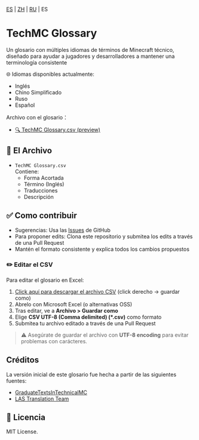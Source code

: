 [ES](README.md) | [ZH](README.zh.md) | [RU](README.ru.md) | ES
# TechMC Glossary

Un glosario con múltiples idiomas de términos de Minecraft técnico, diseñado para ayudar a jugadores y desarrolladores a mantener una terminología consistente

🌐 Idiomas disponibles actualmente:

- Inglés
- Chino Simplificado
- Ruso
- Español

Archivo con el glosario：
- [🔍 TechMC Glossary.csv (preview)](https://github.com/DuskScorpio/TechMC-Glossary/blob/main/TechMC%20Glossary.csv)

## 📄 El Archivo

- `TechMC Glossary.csv`  
  Contiene:
  - Forma Acortada
  - Término (Inglés)
  - Traducciones
  - Descripción

## ✅ Como contribuir

- Sugerencias: Usa las [Issues](https://github.com/DuskScorpio/TechMC-Glossary/issues) de GitHub
- Para proponer edits: Clona este repositorio y submitea los edits a través de una Pull Request
- Mantén el formato consistente y explica todos los cambios propuestos

### ✏️ Editar el CSV

Para editar el glosario en Excel:

1. [Click aquí para descargar el archivo CSV](https://github.com/DuskScorpio/TechMC-Glossary/raw/main/TechMC%20Glossary.csv) (click derecho → guardar como)  
2. Abrelo con Microsoft Excel (o alternativas OSS)
3. Tras editar, ve a **Archivo > Guardar como**
4. Elige **CSV UTF-8 (Comma delimited) (*.csv)** como formato
5. Submitea tu archivo editado a través de una Pull Request

> ⚠️ Asegúrate de guardar el archivo con **UTF-8 encoding** para evitar problemas con carácteres.

## Créditos
La versión inicial de este glosario fue hecha a partir de las siguientes fuentes:
- [GraduateTextsInTechnicalMC](https://github.com/tanhHeng/GraduateTextsInTechnicalMC)
- [LAS Translation Team](https://www.youtube.com/@redstonevideotranslation5478)

## 📜 Licencia

MIT License.

